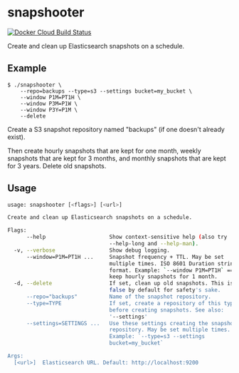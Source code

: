# snapshooter

[![Docker Cloud Build Status](https://img.shields.io/docker/cloud/build/mintel/elasticsearch-snapshooter.svg)](https://hub.docker.com/r/mintel/elasticsearch-snapshooter)

Create and clean up Elasticsearch snapshots on a schedule.

## Example

```
$ ./snapshooter \
    --repo=backups --type=s3 --settings bucket=my_bucket \
    --window P1M=PT1H \
    --window P3M=P1W \
    --window P3Y=P1M \
    --delete
```

Create a S3 snapshot repository named "backups" (if one doesn't already exist).

Then create hourly snapshots that are kept for one month, weekly snapshots that are kept for 3 months,
and monthly snapshots that are kept for 3 years. Delete old snapshots.

## Usage

```bash
usage: snapshooter [<flags>] [<url>]

Create and clean up Elasticsearch snapshots on a schedule.

Flags:
      --help                    Show context-sensitive help (also try
                                --help-long and --help-man).
  -v, --verbose                 Show debug logging.
      --window=P1M=PT1H ...     Snapshot frequency + TTL. May be set
                                multiple times. ISO 8601 Duration string
                                format. Example: `--window P1M=PT1H` ==
                                keep hourly snapshots for 1 month.
  -d, --delete                  If set, clean up old snapshots. This is
                                false by default for safety's sake.
      --repo="backups"          Name of the snapshot repository.
      --type=TYPE               If set, create a repository of this type
                                before creating snapshots. See also:
                                '--settings'
      --settings=SETTINGS ...   Use these settings creating the snapshot
                                repository. May be set multiple times.
                                Example: `--type=s3 --settings
                                bucket=my_bucket`

Args:
  [<url>]  Elasticsearch URL. Default: http://localhost:9200
```
